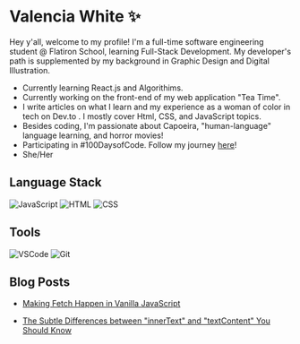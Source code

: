 # Valencia White ✨
Hey y'all, welcome to my profile! I'm a full-time software engineering student @ Flatiron School, learning Full-Stack Development. My developer's path is supplemented by my background in Graphic Design and Digital Illustration.
- Currently learning React.js and Algorithims.
- Currently working on the front-end of my web application "Tea Time". 
- I write articles on what I learn and my experience as a woman of color in tech on Dev.to . I mostly cover Html, CSS, and JavaScript topics. 
- Besides coding, I'm passionate about  Capoeira, "human-language" language learning, and horror movies!
- Participating in #100DaysofCode. Follow my journey [here](https://github.com/valenciawhite/100-Days-of-Code)!
- She/Her
## Language Stack
![JavaScript](https://img.icons8.com/color/48/000000/javascript--v1.png) ![HTML](https://img.icons8.com/color/48/000000/html-5--v1.png) ![CSS](https://img.icons8.com/color/48/000000/css3.png)
## Tools 
![VSCode](https://img.icons8.com/color/48/000000/visual-studio-code-2019.png) ![Git](https://img.icons8.com/color/48/000000/git.png)
## Blog Posts 
- [Making Fetch Happen in Vanilla JavaScript](https://dev.to/valenciawhite/making-fetch-happen-in-vanilla-javascript-4e2l)

- [The Subtle Differences between "innerText" and "textContent" You Should Know](https://dev.to/valenciawhite/the-subtle-differences-between-innertext-innerhtml-and-textcontent-you-should-know-3clc)
<!--
**valenciawhite/valenciawhite** is a ✨ _special_ ✨ repository because its `README.md` (this file) appears on your GitHub profile.

Here are some ideas to get you started:

- 🔭 I’m currently working on ...
- 🌱 I’m currently learning ...
- 👯 I’m looking to collaborate on ...
- 🤔 I’m looking for help with ...
- 💬 Ask me about ...
- 📫 How to reach me: ...
- 😄 Pronouns: ...
- ⚡ Fun fact: ...
-->
